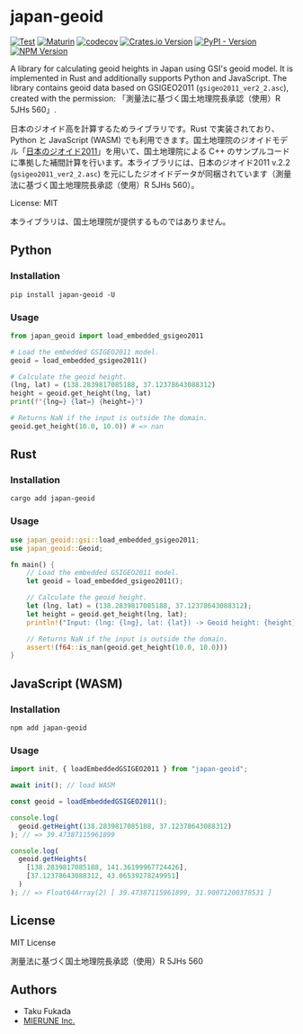 # japan-geoid

[![Test](https://github.com/MIERUNE/japan-geoid/actions/workflows/test.yml/badge.svg)](https://github.com/MIERUNE/japan-geoid/actions/workflows/test.yml)
[![Maturin](https://github.com/MIERUNE/japan-geoid/actions/workflows/maturin.yml/badge.svg)](https://github.com/MIERUNE/japan-geoid/actions/workflows/maturin.yml)
[![codecov](https://codecov.io/gh/MIERUNE/japan-geoid/graph/badge.svg?token=c9T2ayChfw)](https://codecov.io/gh/MIERUNE/japan-geoid)
[![Crates.io Version](https://img.shields.io/crates/v/japan-geoid)](https://crates.io/crates/japan-geoid)
[![PyPI - Version](https://img.shields.io/pypi/v/japan-geoid)](https://pypi.org/project/japan-geoid/)
[![NPM Version](https://img.shields.io/npm/v/japan-geoid)](https://www.npmjs.com/package/japan-geoid)

A library for calculating geoid heights in Japan using GSI's geoid model. It is implemented in Rust and additionally supports Python and JavaScript. The library contains geoid data based on GSIGEO2011 (`gsigeo2011_ver2_2.asc`), created with the permission: 「測量法に基づく国土地理院長承認（使用）R 5JHs 560」.

日本のジオイド高を計算するためライブラリです。Rust で実装されており、Python と JavaScript (WASM) でも利用できます。国土地理院のジオイドモデル「[日本のジオイド2011](https://fgd.gsi.go.jp/download/geoid.php)」を用いて、国土地理院による C++ のサンプルコードに準拠した補間計算を行います。本ライブラリには、日本のジオイド2011 v.2.2 (`gsigeo2011_ver2_2.asc`) を元にしたジオイドデータが同梱されています（測量法に基づく国土地理院長承認（使用）R 5JHs 560）。

License: MIT

本ライブラリは、国土地理院が提供するものではありません。

## Python

### Installation

```
pip install japan-geoid -U
```

### Usage

```python
from japan_geoid import load_embedded_gsigeo2011

# Load the embedded GSIGEO2011 model.
geoid = load_embedded_gsigeo2011()

# Calculate the geoid height.
(lng, lat) = (138.2839817085188, 37.12378643088312)
height = geoid.get_height(lng, lat)
print(f"{lng=} {lat=} {height=}")

# Returns NaN if the input is outside the domain.
geoid.get_height(10.0, 10.0)) # => nan
```

## Rust

### Installation

```
cargo add japan-geoid
```

### Usage

```rust
use japan_geoid::gsi::load_embedded_gsigeo2011;
use japan_geoid::Geoid;

fn main() {
    // Load the embedded GSIGEO2011 model.
    let geoid = load_embedded_gsigeo2011();

    // Calculate the geoid height.
    let (lng, lat) = (138.2839817085188, 37.12378643088312);
    let height = geoid.get_height(lng, lat);
    println!("Input: (lng: {lng}, lat: {lat}) -> Geoid height: {height}");

    // Returns NaN if the input is outside the domain.
    assert!(f64::is_nan(geoid.get_height(10.0, 10.0)))
}
```

## JavaScript (WASM)

### Installation

```
npm add japan-geoid
```

### Usage

```javascript
import init, { loadEmbeddedGSIGEO2011 } from "japan-geoid";

await init(); // load WASM

const geoid = loadEmbeddedGSIGEO2011();

console.log(
  geoid.getHeight(138.2839817085188, 37.12378643088312)
); // => 39.47387115961899

console.log(
  geoid.getHeights(
    [138.2839817085188, 141.36199967724426],
    [37.12378643088312, 43.06539278249951]
  )
); // => Float64Array(2) [ 39.47387115961899, 31.90071200378531 ]
```

## License

MIT License

測量法に基づく国土地理院長承認（使用）R 5JHs 560

## Authors

- Taku Fukada
- [MIERUNE Inc.](https://www.mierune.co.jp/)
